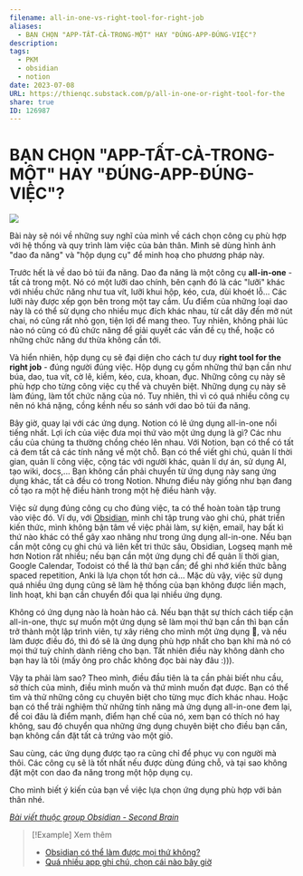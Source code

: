 ```yaml
---
filename: all-in-one-vs-right-tool-for-right-job
aliases:
  - BẠN CHỌN "APP-TẤT-CẢ-TRONG-MỘT" HAY "ĐÚNG-APP-ĐÚNG-VIỆC"?
description: 
tags:
  - PKM
  - obsidian
  - notion
date: 2023-07-08
URL: https://thienqc.substack.com/p/all-in-one-or-right-tool-for-the
share: true
ID: 126987
---
```

# BẠN CHỌN "APP-TẤT-CẢ-TRONG-MỘT" HAY "ĐÚNG-APP-ĐÚNG-VIỆC"?

![](https://i.imgur.com/qBvb8em.png)


Bài này sẽ nói về những suy nghĩ của mình về cách chọn công cụ phù hợp với hệ thống và quy trình làm việc của bản thân. Mình sẽ dùng hình ảnh "dao đa năng" và "hộp dụng cụ" để minh hoạ cho phương pháp này.

Trước hết là về dao bỏ túi đa năng. Dao đa năng là một công cụ **all-in-one** - tất cả trong một. Nó có một lưỡi dao chính, bên cạnh đó là các "lưỡi" khác với nhiều chức năng như tua vít, lưỡi khui hộp, kéo, cưa, dùi khoét lỗ... Các lưỡi này được xếp gọn bên trong một tay cầm. Ưu điểm của những loại dao này là có thể sử dụng cho nhiều mục đích khác nhau, từ cắt dây đến mở nút chai, nó cũng rất nhỏ gọn, tiện lợi để mang theo. Tuy nhiên, không phải lúc nào nó cũng có đủ chức năng để giải quyết các vấn đề cụ thể, hoặc có những chức năng dư thừa không cần tới.

Và hiển nhiên, hộp dụng cụ sẽ đại diện cho cách tư duy **right tool for the right job** - đúng người đúng việc. Hộp dụng cụ gồm những thứ bạn cần như búa, dao, tua vít, cờ lê, kiềm, kéo, cưa, khoan, đục. Những công cụ này sẽ phù hợp cho từng công việc cụ thể và chuyên biệt. Những dụng cụ này sẽ làm đúng, làm tốt chức năng của nó. Tuy nhiên, thì vì có quá nhiều công cụ nên nó khá nặng, cồng kềnh nếu so sánh với dao bỏ túi đa năng.

Bây giờ, quay lại với các ứng dụng. Notion có lẽ ứng dụng all-in-one nổi tiếng nhất. Lợi ích của việc đưa mọi thứ vào một ứng dụng là gì? Các nhu cầu của chúng ta thường chồng chéo lên nhau. Với Notion, bạn có thể có tất cả đem tất cả các tính năng về một chỗ. Bạn có thể viết ghi chú, quản lí thời gian, quản lí công việc, cộng tác với người khác, quản lí dự án, sử dụng AI, tạo wiki, docs,... Bạn không cần phải chuyển từ ứng dụng này sang ứng dụng khác, tất cả đều có trong Notion. Nhưng điều này giống như bạn đang cố tạo ra một hệ điều hành trong một hệ điều hành vậy.

Việc sử dụng đúng công cụ cho đúng việc, ta có thể hoàn toàn tập trung vào việc đó. Ví dụ, với [Obsidian](https://www.facebook.com/groups/594306492570157), mình chỉ tập trung vào ghi chú, phát triển kiến thức, mình không bận tâm về việc phải làm, sự kiện, email, hay bất kì thứ nào khác có thể gây xao nhãng như trong ứng dụng all-in-one. Nếu bạn cần một công cụ ghi chú và liên kết tri thức sâu, Obsidian, Logseq mạnh mẽ hơn Notion rất nhiều; nếu bạn cần một ứng dụng chỉ để quản lí thời gian, Google Calendar, Todoist có thể là thứ bạn cần; để ghi nhớ kiến thức bằng spaced repetition, Anki là lựa chọn tốt hơn cả...  Mặc dù vậy, việc sử dụng quá nhiều ứng dụng cũng sẽ làm hệ thống của bạn không được liền mạch, linh hoạt, khi bạn cần chuyển đổi qua lại nhiều ứng dụng. 

Không có ứng dụng nào là hoàn hảo cả. Nếu bạn thật sự thích cách tiếp cận all-in-one, thực sự muốn một ứng dụng sẽ làm mọi thứ bạn cần thì bạn cần trở thành một lập trình viên, tự xây riêng cho mình một ứng dụng 🐧, và nếu làm được điều đó, thì đó sẽ là ứng dụng phù hợp nhất cho bạn khi mà nó có mọi thứ tuỳ chỉnh dành riêng cho bạn. Tất nhiên điều này không dành cho bạn hay là tôi (mấy ông pro chắc không đọc bài này đâu :))).

Vậy ta phải làm sao? Theo mình, điều đầu tiên là ta cần phải biết nhu cầu, sở thích của mình, điều mình muốn và thứ mình muốn đạt được. Bạn có thể tìm và thử những công cụ chuyên biệt cho từng mục đích khác nhau. Hoặc bạn có thể trải nghiệm thử những tính năng mà ứng dụng all-in-one đem lại, để coi đâu là điểm mạnh, điểm hạn chế của nó, xem bạn có thích nó hay không, sau đó chuyển qua những ứng dụng chuyên biệt cho điều bạn cần, bạn không cần đặt tất cả trứng vào một giỏ.

Sau cùng, các ứng dụng được tạo ra cũng chỉ để phục vụ con người mà thôi. Các công cụ sẽ là tốt nhất nếu được dùng đúng chỗ, và tại sao không đặt một con dao đa năng trong một hộp dụng cụ.

Cho mình biết ý kiến của bạn về việc lựa chọn ứng dụng phù hợp với bản thân nhé.

*[Bài viết thuộc group Obsidian - Second Brain](https://www.facebook.com/groups/594306492570157/posts/671916038142535)*

> [!Example] Xem thêm
> - [Obsidian có thể làm được mọi thứ không?](./obsidian-co-the-lam-duoc-moi-thu-khong.md)
> - [Quá nhiều app ghi chú, chọn cái nào bây giờ](./qua-nhieu-app-ghi-chu-chon-cai-nao-bay-gio.md)